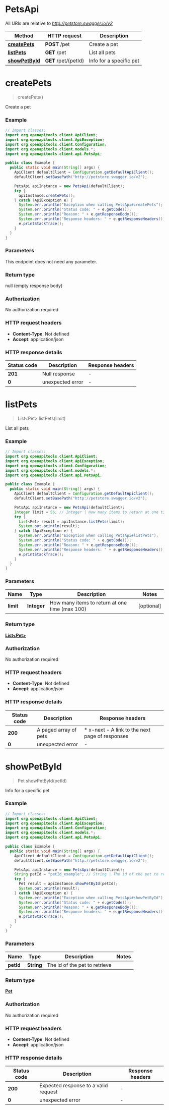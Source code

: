 # PetsApi

All URIs are relative to *http://petstore.swagger.io/v2*

| Method | HTTP request | Description |
|------------- | ------------- | -------------|
| [**createPets**](PetsApi.md#createPets) | **POST** /pet | Create a pet |
| [**listPets**](PetsApi.md#listPets) | **GET** /pet | List all pets |
| [**showPetById**](PetsApi.md#showPetById) | **GET** /pet/{petId} | Info for a specific pet |


<a name="createPets"></a>
# **createPets**
> createPets()

Create a pet

### Example
```java
// Import classes:
import org.openapitools.client.ApiClient;
import org.openapitools.client.ApiException;
import org.openapitools.client.Configuration;
import org.openapitools.client.models.*;
import org.openapitools.client.api.PetsApi;

public class Example {
  public static void main(String[] args) {
    ApiClient defaultClient = Configuration.getDefaultApiClient();
    defaultClient.setBasePath("http://petstore.swagger.io/v2");

    PetsApi apiInstance = new PetsApi(defaultClient);
    try {
      apiInstance.createPets();
    } catch (ApiException e) {
      System.err.println("Exception when calling PetsApi#createPets");
      System.err.println("Status code: " + e.getCode());
      System.err.println("Reason: " + e.getResponseBody());
      System.err.println("Response headers: " + e.getResponseHeaders());
      e.printStackTrace();
    }
  }
}
```

### Parameters
This endpoint does not need any parameter.

### Return type

null (empty response body)

### Authorization

No authorization required

### HTTP request headers

 - **Content-Type**: Not defined
 - **Accept**: application/json

### HTTP response details
| Status code | Description | Response headers |
|-------------|-------------|------------------|
| **201** | Null response |  -  |
| **0** | unexpected error |  -  |

<a name="listPets"></a>
# **listPets**
> List&lt;Pet&gt; listPets(limit)

List all pets

### Example
```java
// Import classes:
import org.openapitools.client.ApiClient;
import org.openapitools.client.ApiException;
import org.openapitools.client.Configuration;
import org.openapitools.client.models.*;
import org.openapitools.client.api.PetsApi;

public class Example {
  public static void main(String[] args) {
    ApiClient defaultClient = Configuration.getDefaultApiClient();
    defaultClient.setBasePath("http://petstore.swagger.io/v2");

    PetsApi apiInstance = new PetsApi(defaultClient);
    Integer limit = 56; // Integer | How many items to return at one time (max 100)
    try {
      List<Pet> result = apiInstance.listPets(limit);
      System.out.println(result);
    } catch (ApiException e) {
      System.err.println("Exception when calling PetsApi#listPets");
      System.err.println("Status code: " + e.getCode());
      System.err.println("Reason: " + e.getResponseBody());
      System.err.println("Response headers: " + e.getResponseHeaders());
      e.printStackTrace();
    }
  }
}
```

### Parameters

| Name | Type | Description  | Notes |
|------------- | ------------- | ------------- | -------------|
| **limit** | **Integer**| How many items to return at one time (max 100) | [optional] |

### Return type

[**List&lt;Pet&gt;**](Pet.md)

### Authorization

No authorization required

### HTTP request headers

 - **Content-Type**: Not defined
 - **Accept**: application/json

### HTTP response details
| Status code | Description | Response headers |
|-------------|-------------|------------------|
| **200** | A paged array of pets |  * x-next - A link to the next page of responses <br>  |
| **0** | unexpected error |  -  |

<a name="showPetById"></a>
# **showPetById**
> Pet showPetById(petId)

Info for a specific pet

### Example
```java
// Import classes:
import org.openapitools.client.ApiClient;
import org.openapitools.client.ApiException;
import org.openapitools.client.Configuration;
import org.openapitools.client.models.*;
import org.openapitools.client.api.PetsApi;

public class Example {
  public static void main(String[] args) {
    ApiClient defaultClient = Configuration.getDefaultApiClient();
    defaultClient.setBasePath("http://petstore.swagger.io/v2");

    PetsApi apiInstance = new PetsApi(defaultClient);
    String petId = "petId_example"; // String | The id of the pet to retrieve
    try {
      Pet result = apiInstance.showPetById(petId);
      System.out.println(result);
    } catch (ApiException e) {
      System.err.println("Exception when calling PetsApi#showPetById");
      System.err.println("Status code: " + e.getCode());
      System.err.println("Reason: " + e.getResponseBody());
      System.err.println("Response headers: " + e.getResponseHeaders());
      e.printStackTrace();
    }
  }
}
```

### Parameters

| Name | Type | Description  | Notes |
|------------- | ------------- | ------------- | -------------|
| **petId** | **String**| The id of the pet to retrieve | |

### Return type

[**Pet**](Pet.md)

### Authorization

No authorization required

### HTTP request headers

 - **Content-Type**: Not defined
 - **Accept**: application/json

### HTTP response details
| Status code | Description | Response headers |
|-------------|-------------|------------------|
| **200** | Expected response to a valid request |  -  |
| **0** | unexpected error |  -  |

